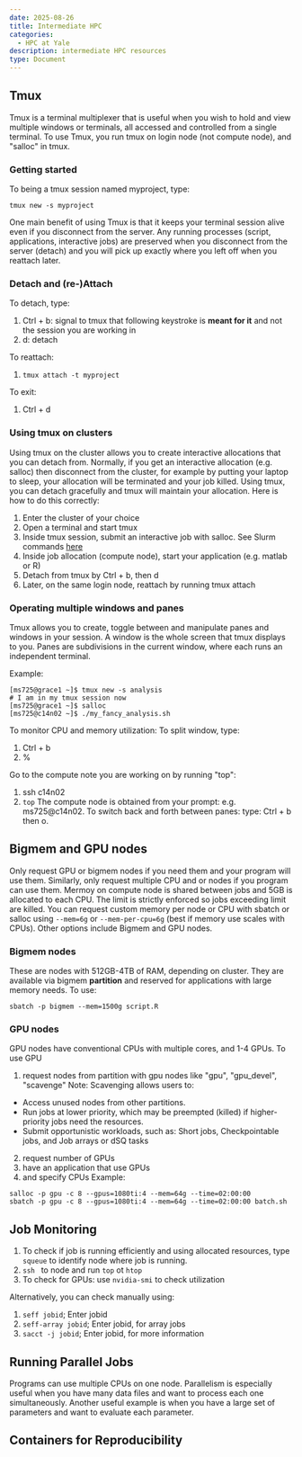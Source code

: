 ```yaml
---
date: 2025-08-26
title: Intermediate HPC 
categories:
  - HPC at Yale
description: intermediate HPC resources
type: Document
---
```


## Tmux
Tmux is a terminal multiplexer that is useful when you wish to hold and view multiple windows or terminals, all accessed and controlled from a single terminal. 
To use Tmux, you run tmux on login node (not compute node), and "salloc" in tmux. 

### Getting started
To being a tmux session named myproject, type:
```
tmux new -s myproject
```
One main benefit of using Tmux is that it keeps your terminal session alive even if you disconnect from the server. Any running processes (script, applications, interactive jobs) are preserved when you disconnect from the server (detach) and you will pick up exactly where you left off when you reattach later. 

### Detach and (re-)Attach
To detach, type:
1. Ctrl + b: signal to tmux that following keystroke is **meant for it** and not the session you are working in
2. d: detach

To reattach:
1. ```tmux attach -t myproject```

To exit:
1. Ctrl + d

### Using tmux on clusters
Using tmux on the cluster allows you to create interactive allocations that you can detach from. Normally, if you get an interactive allocation (e.g. salloc) then disconnect from the cluster, for example by putting your laptop to sleep, your allocation will be terminated and your job killed. Using tmux, you can detach gracefully and tmux will maintain your allocation. Here is how to do this correctly:
1. Enter the cluster of your choice
2. Open a terminal and start tmux
3. Inside tmux session, submit an interactive job with salloc. See Slurm commands [here](https://docs.ycrc.yale.edu/clusters-at-yale/job-scheduling/#interactive-jobs)
4. Inside job allocation (compute node), start your application (e.g. matlab or R)
5. Detach from tmux by Ctrl + b, then d
6. Later, on the same login node, reattach by running tmux attach

### Operating multiple windows and panes
Tmux allows you to create, toggle between and manipulate panes and windows in your session. A window is the whole screen that tmux displays to you. Panes are subdivisions in the current window, where each runs an independent terminal.

Example:
```
[ms725@grace1 ~]$ tmux new -s analysis
# I am in my tmux session now
[ms725@grace1 ~]$ salloc
[ms725@c14n02 ~]$ ./my_fancy_analysis.sh
```

To monitor CPU and memory utilization:
To split window, type: 
1. Ctrl + b
2. %

Go to the compute note you are working on by running "top":
1. ssh c14n02
2. ```top```
The compute node is obtained from your prompt: e.g. ms725@c14n02.
To switch back and forth between panes: type: Ctrl + b then o.

## Bigmem and GPU nodes
Only request GPU or bigmem nodes if you need them and your program will use them. Similarly, only request multiple CPU and or nodes if you program can use them. Mermoy on compute node is shared between jobs and 5GB is allocated to each CPU. The limit is strictly enforced so jobs exceeding limit are killed. You can request custom memory per node or CPU with sbatch or salloc using ```--mem=6g``` or ```--mem-per-cpu=6g``` (best if memory use scales with CPUs). Other options include Bigmem and GPU nodes.
### Bigmem nodes
These are nodes with 512GB-4TB of RAM, depending on cluster. They are available via bigmem **partition** and reserved for applications with large memory needs. 
To use:
```
sbatch -p bigmem --mem=1500g script.R
```
### GPU nodes
GPU nodes have conventional CPUs with multiple cores, and 1-4 GPUs.
To use GPU
1. request nodes from partition with gpu nodes like "gpu", "gpu_devel", "scavenge"
  Note: Scavenging allows users to:
  - Access unused nodes from other partitions.
  - Run jobs at lower priority, which may be preempted (killed) if higher-priority jobs need the resources.
  - Submit opportunistic workloads, such as: Short jobs, Checkpointable jobs, and Job arrays or dSQ tasks
2. request number of GPUs
3. have an application that use GPUs
4. and specify CPUs
Example:
```
salloc -p gpu -c 8 --gpus=1080ti:4 --mem=64g --time=02:00:00
sbatch -p gpu -c 8 --gpus=1080ti:4 --mem=64g --time=02:00:00 batch.sh
```

## Job Monitoring
1. To check if job is running efficiently and using allocated resources, type ```squeue``` to identify node where job is running. 
2. ```ssh ``` to node and run ```top``` ot ```htop```
3. To check for GPUs: use ```nvidia-smi``` to check utilization

Alternatively, you can check manually using:
1. ```seff jobid```; Enter jobid
2. ```seff-array jobid```; Enter jobid, for array jobs
3. ```sacct -j jobid```; Enter jobid, for more information

## Running Parallel Jobs
Programs can use multiple CPUs on one node. Parallelism is especially useful when you have many data files and want to process each one simultaneously. Another useful example is when you have a large set of parameters and want to evaluate each parameter. 

## Containers for Reproducibility


















